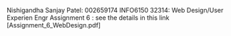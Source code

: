 Nishigandha Sanjay Patel: 002659174 INFO6150 32314: Web Design/User Experien Engr
Assignment 6 : see the details in this link [Assignment_6_WebDesign.pdf]
